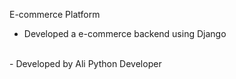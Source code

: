 E-commerce Platform
<br>
- Developed a e-commerce backend using Django
<br>
- Developed by Ali Python Developer
